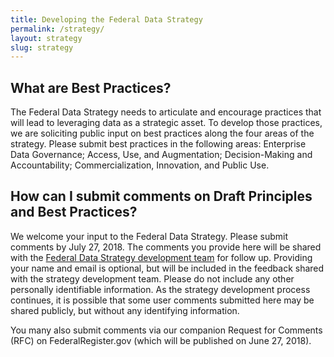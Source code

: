 ```yaml
---
title: Developing the Federal Data Strategy
permalink: /strategy/
layout: strategy
slug: strategy
---
```


## What are Best Practices?

The Federal Data Strategy needs to articulate and encourage practices that will lead to leveraging data as a strategic  asset. To develop those practices, we are soliciting public input on best practices along the four areas of the strategy.  Please submit best practices in the following areas: Enterprise Data Governance; Access, Use, and Augmentation; Decision-Making and Accountability; Commercialization, Innovation, and Public Use.

## How can I submit comments on Draft Principles and Best Practices?

We welcome your input to the Federal Data Strategy. Please submit comments by July 27, 2018. The comments you provide here will be shared with the [Federal Data Strategy development team](https://www.performance.gov/CAP/CAP_goal_2.html) for follow up. Providing your name and email is optional, but will be included in the feedback shared with the strategy development team. Please do not include any other personally identifiable information. As the strategy development process continues, it is possible that some user comments submitted here may be shared publicly, but without any identifying information.

You many also submit comments via our companion Request for Comments (RFC) on FederalRegister.gov (which will be published on June 27, 2018).

